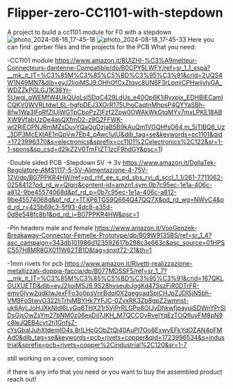 # Flipper-zero-CC1101-with-stepdown
A project to build a cc1101 module for F0 with a stepdown
![photo_2024-08-18_17-45-18](https://github.com/user-attachments/assets/4b39f1e9-1898-4767-ac20-472e1b3c5599)
![photo_2024-08-18_17-45-33](https://github.com/user-attachments/assets/f82ecedb-3b6a-4f77-ad9b-2a48b66c1616)
Here you can find .gerber files and the projects for the PCB
What you need:


-CC1101 module  https://www.amazon.it/RUIZHI-%C3%A9metteur-Connecteurs-dantenne-Compatible/dp/B0CPY5LWFY/ref=sr_1_1_sspa?__mk_it_IT=%C3%85M%C3%85%C5%BD%C3%95%C3%91&crid=2UQS4W1N49MN7&dib=eyJ2IjoiMSJ9.OHhOfCxZtqvc8UN6F3rLpmiCPHwijylyGA_WDZZkPGLGJ1K38Yr-5Uwgj_qWEMfW4UkQUoLsI5DqC429LdUs_e40Op6K1iRyxpjx_EDHBlECamICQKV0WVRLtdwl_6L-hgfpDEJ3XOrR175UhoCaqtnMhpsP4QYYaSBh-8fw1Wa3lFoRfZIUjWGTpCboPzZIFzf2Zpw0OWAkWkGtqMYv7mxLPKE18ABXW9VfabUzOe4asQXfmD2-z9G2FFWK-wl2RjEOPNJRmMZsDuvYQaQgDzjaB5B9kAuQm1VGQHfsO64.m_5iTlBQ6_Uz_3DP3McEXtAE1nQpVw7Eb4_pAwc1ulU&dib_tag=se&keywords=cc1101&qid=1723996370&s=electronics&sprefix=cc1101%2Celectronics%2C122&sr=1-1-spons&sp_csd=d2lkZ2V0TmFtZT1zcF9hdGY&psc=1) 


-Double sided PCB
-Stepdown 5V -> 3v  https://www.amazon.it/DollaTek-Regolatore-AMS1117-5-5V-Alimentazione-4-75V-12V/dp/B07PPKR4HW/ref=pd_rhf_ee_s_pd_sbs_rvi_d_sccl_1_1/261-7711062-0258412?pd_rd_w=QIqrr&content-id=amzn1.sym.0b7c95ec-1e1a-406c-a812-9be45574068d&pf_rd_p=0b7c95ec-1e1a-406c-a812-9be45574068d&pf_rd_r=1TXP8TGS9Q664Q47QQ7X&pd_rd_wg=NWvC4&pd_rd_r=425b69c3-5f93-4dc8-a35d-0d8e548fc8b1&pd_rd_i=B07PPKR4HW&psc=1 


-Pin headers male and female https://www.amazon.it/VooGenzek-Breakaway-Connector-Femelle-Prototype/dp/B09W9135BS/ref=sr_1_4?asc_campaign=343db101986d123592617b298c3e663c&asc_source=01HPSC557H8MR8GX011W62TB1D&tag=snxit72-21&th=1


-1mm rivets for pcb https://www.amazon.it/Rivetti-realizzazione-metallizzati-doppia-faccia/dp/B077MDSSF5/ref=sr_1_7?__mk_it_IT=%C3%85M%C3%85%C5%BD%C3%95%C3%91&crid=167QKLOUXUETD&dib=eyJ2IjoiMSJ9.9S28hvseubJggKd47SszFiR0DTrFR-emvGIyw2qdklwJexFFo3o0psVnrBdql0X2qegoaqSpiCHJpZJDISjN5bh-VM9FoStwvO322liTrhjMBYHk7YFJC-0ZvxRK3Zb8gpZ2wmnst-uk6AyLJoHJXkNldl6LyGq6THX21r5VjPrRLGPp8OIJvDhkwfjpayujSDWnYPrSlDsGjsOwZsYm27bNM0z06exDiI7JKH_M7QCCOyRveIYqEzTOQfluyFM8pN9c8leJQEB4cvt2h1GnfsZ-cYsGbalJuhXtdemIO4s.8rILHcGObZtQj40AuPl7Oo6ExwvEFkYdOZAN4pFMAd0&dib_tag=se&keywords=pcb+rivets+copper&qid=1723996534&s=industrial&sprefix=pcb+rivets+copper%2Cindustrial%2C120&sr=1-7


still working on a cover, coming soon

if there is any info that you need or you want to buy the assembled product reach out!
